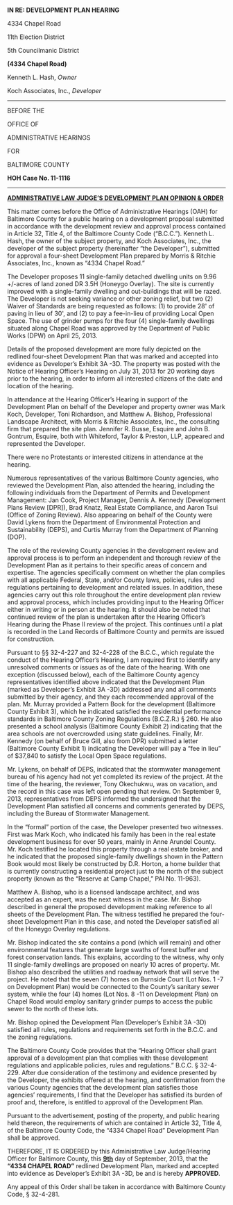 **IN RE: DEVELOPMENT PLAN HEARING** 4334 Chapel Road 11th Election District 5th Councilmanic District **(4334 Chapel Road)**Kenneth L. Hash, *Owner*
 Koch Associates, Inc., *Developer*
---BEFORE THE
OFFICE OF
ADMINISTRATIVE HEARINGS
FORBALTIMORE COUNTY **HOH Case No. 11-1116** ---**<u>ADMINISTRATIVE LAW JUDGE’S DEVELOPMENT PLAN OPINION & ORDER</u>**This matter comes before the Office of Administrative Hearings (OAH) for Baltimore County for a public hearing on a development proposal submitted in accordance with the development review and approval process contained in Article 32, Title 4, of the Baltimore County Code (“B.C.C.”). Kenneth L. Hash, the owner of the subject property, and Koch Associates, Inc., the developer of the subject property (hereinafter “the Developer”), submitted for approval a four-sheet Development Plan prepared by Morris & Ritchie Associates, Inc., known as “4334 Chapel Road.” The Developer proposes 11 single-family detached dwelling units on 9.96 +/-acres of land zoned DR 3.5H (Honeygo Overlay). The site is currently improved with a single-family dwelling and out-buildings that will be razed. The Developer is not seeking variance or other zoning relief, but two (2) Waiver of Standards are being requested as follows: (1) to provide 28' of paving in lieu of 30', and (2) to pay a fee-in-lieu of providing Local Open Space. The use of grinder pumps for the four (4) single-family dwellings situated along Chapel Road was approved by the Department of Public Works (DPW) on April 25, 2013. Details of the proposed development are more fully depicted on the redlined four-sheet Development Plan that was marked and accepted into evidence as Developer’s Exhibit 3A -3D. The property was posted with the Notice of Hearing Officer’s Hearing on July 31, 2013 for 20 working days prior to the hearing, in order to inform all interested citizens of the date and location of the hearing. In attendance at the Hearing Officer’s Hearing in support of the Development Plan on behalf of the Developer and property owner was Mark Koch, Developer, Toni Richardson, and Matthew A. Bishop, Professional Landscape Architect, with Morris & Ritchie Associates, Inc., the consulting firm that prepared the site plan. Jennifer R. Busse, Esquire and John B. Gontrum, Esquire, both with Whiteford, Taylor & Preston, LLP, appeared and represented the Developer. There were no Protestants or interested citizens in attendance at the hearing. Numerous representatives of the various Baltimore County agencies, who reviewed the Development Plan, also attended the hearing, including the following individuals from the Department of Permits and Development Management: Jan Cook, Project Manager, Dennis A. Kennedy (Development Plans Review [DPR]), Brad Knatz, Real Estate Compliance, and Aaron Tsui (Office of Zoning Review). Also appearing on behalf of the County were David Lykens from the Department of Environmental Protection and Sustainability (DEPS), and Curtis Murray from the Department of Planning (DOP). The role of the reviewing County agencies in the development review and approval process is to perform an independent and thorough review of the Development Plan as it pertains to their specific areas of concern and expertise. The agencies specifically comment on whether the plan complies with all applicable Federal, State, and/or County laws, policies, rules and regulations pertaining to development and related issues. In addition, these agencies carry out this role throughout the entire development plan review and approval process, which includes providing input to the Hearing Officer either in writing or in person at the hearing. It should also be noted that continued review of the plan is undertaken after the Hearing Officer’s Hearing during the Phase II review of the project. This continues until a plat is recorded in the Land Records of Baltimore County and permits are issued for construction. Pursuant to §§ 32-4-227 and 32-4-228 of the B.C.C., which regulate the conduct of the Hearing Officer’s Hearing, I am required first to identify any unresolved comments or issues as of the date of the hearing. With one exception (discussed below), each of the Baltimore County agency representatives identified above indicated that the Development Plan (marked as Developer’s Exhibit 3A -3D) addressed any and all comments submitted by their agency, and they each recommended approval of the plan. Mr. Murray provided a Pattern Book for the development (Baltimore County Exhibit 3), which he indicated satisfied the residential performance standards in Baltimore County Zoning Regulations (B.C.Z.R.) § 260. He also presented a school analysis (Baltimore County Exhibit 2) indicating that the area schools are not overcrowded using state guidelines. Finally, Mr. Kennedy (on behalf of Bruce Gill, also from DPR) submitted a letter (Baltimore County Exhibit 1) indicating the Developer will pay a “fee in lieu” of $37,840 to satisfy the Local Open Space regulations. Mr. Lykens, on behalf of DEPS, indicated that the stormwater management bureau of his agency had not yet completed its review of the project. At the time of the hearing, the reviewer, Tony Okechukwu, was on vacation, and the record in this case was left open pending that review. On September 9, 2013, representatives from DEPS informed the undersigned that the Development Plan satisfied all concerns and comments generated by DEPS, including the Bureau of Stormwater Management. In the “formal” portion of the case, the Developer presented two witnesses. First was Mark Koch, who indicated his family has been in the real estate development business for over 50 years, mainly in Anne Arundel County. Mr. Koch testified he located this property through a real estate broker, and he indicated that the proposed single-family dwellings shown in the Pattern Book would most likely be constructed by D.R. Horton, a home builder that is currently constructing a residential project just to the north of the subject property (known as the “Reserve at Camp Chapel,” PAI No. 11-963). Matthew A. Bishop, who is a licensed landscape architect, and was accepted as an expert, was the next witness in the case. Mr. Bishop described in general the proposed development making reference to all sheets of the Development Plan. The witness testified he prepared the four-sheet Development Plan in this case, and noted the Developer satisfied all of the Honeygo Overlay regulations. Mr. Bishop indicated the site contains a pond (which will remain) and other environmental features that generate large swaths of forest buffer and forest conservation lands. This explains, according to the witness, why only 11 single-family dwellings are proposed on nearly 10 acres of property. Mr. Bishop also described the utilities and roadway network that will serve the project. He noted that the seven (7) homes on Burnside Court (Lot Nos. 1 -7 on Development Plan) would be connected to the County’s sanitary sewer system, while the four (4) homes (Lot Nos. 8 -11 on Development Plan) on Chapel Road would employ sanitary grinder pumps to access the public sewer to the north of these lots. Mr. Bishop opined the Development Plan (Developer’s Exhibit 3A -3D) satisfied all rules, regulations and requirements set forth in the B.C.C. and the zoning regulations. The Baltimore County Code provides that the “Hearing Officer shall grant approval of a development plan that complies with these development regulations and applicable policies, rules and regulations.” B.C.C. § 32-4-229. After due consideration of the testimony and evidence presented by the Developer, the exhibits offered at the hearing, and confirmation from the various County agencies that the development plan satisfies those agencies’ requirements, I find that the Developer has satisfied its burden of proof and, therefore, is entitled to approval of the Development Plan. Pursuant to the advertisement, posting of the property, and public hearing held thereon, the requirements of which are contained in Article 32, Title 4, of the Baltimore County Code, the “4334 Chapel Road” Development Plan shall be approved. THEREFORE, IT IS ORDERED by this Administrative Law Judge/Hearing Officer for Baltimore County, this **<u>9th</u>** day of September, 2013, that the **“4334 CHAPEL ROAD”** redlined Development Plan, marked and accepted into evidence as Developer’s Exhibit 3A -3D, be and is hereby **APPROVED**. Any appeal of this Order shall be taken in accordance with Baltimore County Code, § 32-4-281.